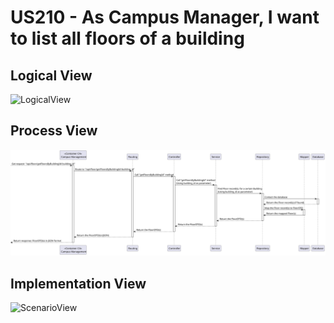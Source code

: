 # US210 - As Campus Manager, I want to list all floors of a building

## Logical View
![LogicalView](../LogicalView.svg)

## Process View
![ProcessView](Process_view210.svg)

## Implementation View
![ScenarioView](../ImplementationView.svg)